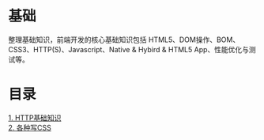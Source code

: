 # 基础

整理基础知识，前端开发的核心基础知识包括 HTML5、DOM操作、BOM、CSS3、HTTP(S)、Javascript、Native & Hybird & HTML5 App、性能优化与测试等。

# 目录

[1. HTTP基础知识][1]</br>
[2. 各种写CSS][2]</br>


[1]: https://github.com/cbbfcd/whole-Python/blob/master/Http/README.mdown
[2]: ./CSS/README.md
